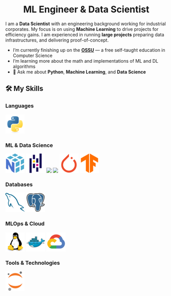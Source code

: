 <h1 align="center">ML Engineer & Data Scientist</h1>

I am a **Data Scientist** with an engineering background working for industrial corporates. My focus is on using **Machine Learning** to drive projects for efficiency gains. I am experienced in running **large projects** preparing data infrastructures, and delivering proof-of-concept.

- I’m currently finishing up on the [**OSSU**](https://github.com/ossu/data-science) — a free self-taught education in Computer Science  
- I’m learning more about the math and implementations of ML and DL algorithms  
- 💬 Ask me about **Python**, **Machine Learning**, and **Data Science**

<h2>🛠 My Skills</h2>

<!-- Languages -->
<h3>Languages</h3>
<p>
  <img src="https://raw.githubusercontent.com/devicons/devicon/master/icons/python/python-original.svg" height="60">
</p>

<!-- ML & Data Science -->
<h3>ML & Data Science</h3>
<p>
  <img src="https://raw.githubusercontent.com/devicons/devicon/master/icons/numpy/numpy-original.svg" height="60">
  <img src="https://raw.githubusercontent.com/devicons/devicon/master/icons/pandas/pandas-original.svg" height="60">
  <img src="https://seaborn.pydata.org/_images/logo-mark-lightbg.svg" height="60">
  <img src="https://upload.wikimedia.org/wikipedia/commons/8/84/Matplotlib_icon.svg" height="60">
  <img src="https://raw.githubusercontent.com/devicons/devicon/master/icons/pytorch/pytorch-original.svg" height="60">
  <img src="https://raw.githubusercontent.com/devicons/devicon/master/icons/tensorflow/tensorflow-original.svg" height="60">
</p>

<!-- Databases -->
<h3>Databases</h3>
<p>
  <img src="https://raw.githubusercontent.com/devicons/devicon/master/icons/mysql/mysql-original.svg" height="60">
  <img src="https://raw.githubusercontent.com/devicons/devicon/master/icons/postgresql/postgresql-original.svg" height="60">
</p>

<!-- MLOps & Cloud -->
<h3>MLOps & Cloud</h3>
<p>
  <img src="https://raw.githubusercontent.com/devicons/devicon/master/icons/linux/linux-original.svg" height="60">
  <img src="https://raw.githubusercontent.com/devicons/devicon/master/icons/docker/docker-original.svg" height="60">
  <img src="https://raw.githubusercontent.com/devicons/devicon/master/icons/googlecloud/googlecloud-original.svg" height="60">
</p>

<!-- Tools & Technologies -->
<h3>Tools & Technologies</h3>
<p>
  <img src="https://raw.githubusercontent.com/devicons/devicon/master/icons/jupyter/jupyter-original.svg" height="60">
</p>
